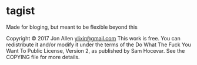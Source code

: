 # tagist
Made for bloging, but meant to be flexible beyond this

Copyright © 2017 Jon Allen <ylixir@gmail.com>
This work is free. You can redistribute it and/or modify it under the
terms of the Do What The Fuck You Want To Public License, Version 2,
as published by Sam Hocevar. See the COPYING file for more details.